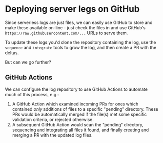 # Deploying server legs on GitHub

Since serverless logs are just files, we can easily use GitHub to store and
make these available on-line - just check the files in and use GitHub's
`https://raw.githubusercontent.com/...` URLs to serve them.

To update these logs you'd clone the repository containing the log, use the
`sequence` and `integrate` tools to grow the log, and then create a PR with
the deltas.

But can we go further?

## GitHub Actions

We can configure the log repository to use GitHub Actions to automate much of
this process, e.g.:

1. A GitHub Action which examined incoming PRs for ones which contained _only_
   additions of files to a specific "pending" directory. These PRs would be
   automatically merged if the file(s) met some specific validation criteria,
   or rejected otherwise.
2. A subsequent GitHub Action would scan the "pending" directory, sequencing
   and integrating all files it found, and finally creating and merging a PR
   with the updated log files.

